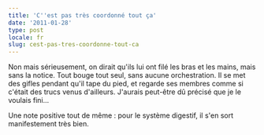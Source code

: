 ```yaml
---
title: 'C''est pas très coordonné tout ça'
date: '2011-01-28'
type: post
locale: fr
slug: cest-pas-tres-coordonne-tout-ca
---
```


Non mais sérieusement, on dirait qu'ils lui ont filé les bras et les mains, mais sans la notice. Tout bouge tout seul, sans aucune orchestration. Il se met des gifles pendant qu'il tape du pied, et regarde ses membres comme si c'était des trucs venus d'ailleurs. J'aurais peut-être dû précisé que je le voulais fini...

Une note positive tout de même : pour le système digestif, il s'en sort manifestement très bien.
